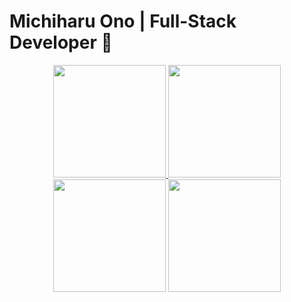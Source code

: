 # Michiharu Ono | Full-Stack Developer 👋

<div align="center">

  <!-- GitHub Stats -->
  <a href="https://github.com/michymono77">
    <img height="180em" src="https://github-readme-stats.vercel.app/api?username=michymono77&show_icons=true&theme=dark&include_all_commits=true&count_private=true"/>
  </a>

  <!-- Top Languages -->
  <img height="180em" src="https://github-readme-stats.vercel.app/api/top-langs/?username=michymono77&layout=compact&theme=dark"/>

  <!-- Activity Graph -->
  <img height="180em" src="https://activity-graph.herokuapp.com/graph?username=michymono77&theme=react-dark"/>

  <!-- Contribution Calendar -->
  <img height="180em" src="https://ghchart.rshah.org/michymono77"/>
</div>

